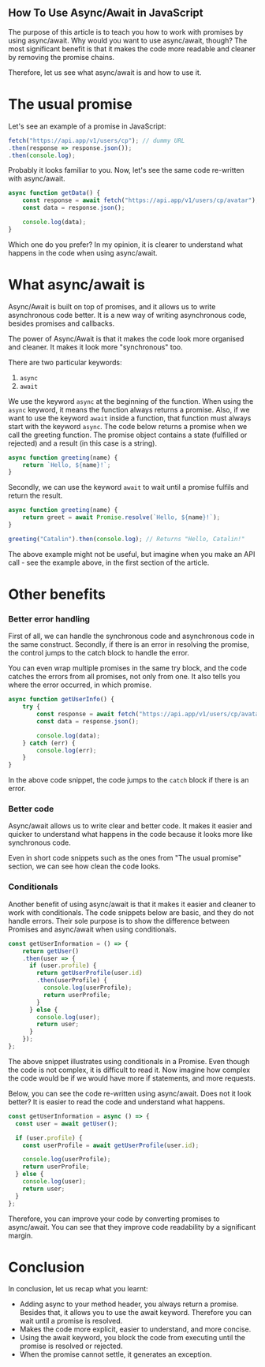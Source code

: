 ## How To Use Async/Await in JavaScript

The purpose of this article is to teach you how to work with promises by using async/await. Why would you want to use async/await, though? The most significant benefit is that it makes the code more readable and cleaner by removing the promise chains.

Therefore, let us see what async/await is and how to use it.

# The usual promise
Let's see an example of a promise in JavaScript:

```js
fetch("https://api.app/v1/users/cp"); // dummy URL
.then(response => response.json());
.then(console.log);
```

Probably it looks familiar to you. Now, let's see the same code re-written with async/await.

```js
async function getData() {
    const response = await fetch("https://api.app/v1/users/cp/avatar"); // dummy URL
    const data = response.json();

    console.log(data);
}
```

Which one do you prefer? In my opinion, it is clearer to understand what happens in the code when using async/await.

# What async/await is
Async/Await is built on top of promises, and it allows us to write asynchronous code better. It is a new way of writing asynchronous code, besides promises and callbacks.

The power of Async/Await is that it makes the code look more organised and cleaner. It makes it look more "synchronous" too.

There are two particular keywords:
1. `async`
2. `await`

We use the keyword `async` at the beginning of the function. When using the `async` keyword, it means the function always returns a promise. Also, if we want to use the keyword `await` inside a function, that function must always start with the keyword `async`. The code below returns a promise when we call the greeting function. The promise object contains a state (fulfilled or rejected) and a result (in this case is a string).

```js
async function greeting(name) {
    return `Hello, ${name}!`;
}
```

Secondly, we can use the keyword `await` to wait until a promise fulfils and return the result.

```js
async function greeting(name) {
    return greet = await Promise.resolve(`Hello, ${name}!`);
}

greeting("Catalin").then(console.log); // Returns "Hello, Catalin!"
```

The above example might not be useful, but imagine when you make an API call - see the example above, in the first section of the article.

# Other benefits
### Better error handling
First of all, we can handle the synchronous code and asynchronous code in the same construct. Secondly, if there is an error in resolving the promise, the control jumps to the catch block to handle the error.

You can even wrap multiple promises in the same try block, and the code catches the errors from all promises, not only from one. It also tells you where the error occurred, in which promise.

```js
async function getUserInfo() {
    try {
        const response = await fetch("https://api.app/v1/users/cp/avatar"); // dummy URL
        const data = response.json();

        console.log(data);
    } catch (err) {
        console.log(err);
    }
}
```

In the above code snippet, the code jumps to the `catch` block if there is an error.

### Better code
Async/await allows us to write clear and better code. It makes it easier and quicker to understand what happens in the code because it looks more like synchronous code.

Even in short code snippets such as the ones from "The usual promise" section, we can see how clean the code looks.

### Conditionals
Another benefit of using async/await is that it makes it easier and cleaner to work with conditionals. The code snippets below are basic, and they do not handle errors. Their sole purpose is to show the difference between Promises and async/await when using conditionals.

```js
const getUserInformation = () => {
    return getUser()
    .then(user => {
      if (user.profile) {
        return getUserProfile(user.id)
        .then(userProfile) {
          console.log(userProfile);
          return userProfile;
        }
      } else {
        console.log(user);
        return user;
      }
    });
};
```

The above snippet illustrates using conditionals in a Promise. Even though the code is not complex, it is difficult to read it. Now imagine how complex the code would be if we would have more if statements, and more requests.

Below, you can see the code re-written using async/await. Does not it look better? It is easier to read the code and understand what happens.

```js
const getUserInformation = async () => {
  const user = await getUser();

  if (user.profile) {
    const userProfile = await getUserProfile(user.id);

    console.log(userProfile);
    return userProfile;
  } else {
    console.log(user);
    return user;
  }
};
```
Therefore, you can improve your code by converting promises to async/await. You can see that they improve code readability by a significant margin.

# Conclusion
In conclusion, let us recap what you learnt:
* Adding async to your method header, you always return a promise. Besides that, it allows you to use the await keyword. Therefore you can wait until a promise is resolved.
* Makes the code more explicit, easier to understand, and more concise.
* Using the await keyword, you block the code from executing until the promise is resolved or rejected.
* When the promise cannot settle, it generates an exception.
